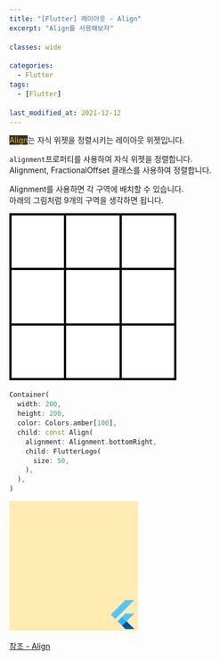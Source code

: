 ```yaml
---
title: "[Flutter] 레이아웃 - Align"
excerpt: "Align를 사용해보자"

classes: wide

categories:
  - Flutter
tags:
  - [Flutter]

last_modified_at: 2021-12-12
---
```


<mark style="background-color: #2e2e2e; color: orange;">Align</mark>는 자식 위젯을 정렬시키는 레이아웃 위젯입니다.

`alignment`프로퍼티를 사용하여 자식 위젯을 정렬합니다.   
Alignment, FractionalOffset 클래스를 사용하여 정렬합니다.

Alignment를 사용하면 각 구역에 배치할 수 있습니다.   
아래의 그림처럼 9개의 구역을 생각하면 됩니다.

![location](/images/flutter-image/align-location.jpeg)

```dart
Container(
  width: 200,
  height: 200,
  color: Colors.amber[100],
  child: const Align(
    alignment: Alignment.bottomRight,
    child: FlutterLogo(
      size: 50,
    ),
  ),
)
```

![align](/images/flutter-image/align.png)

[참조 - Align](https://api.flutter.dev/flutter/widgets/Align-class.html)